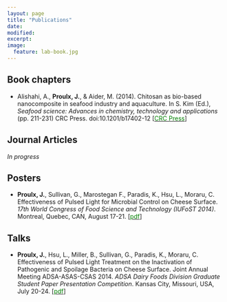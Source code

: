 ```yaml
---
layout: page
title: "Publications"
date: 
modified:
excerpt:
image:
  feature: lab-book.jpg
---
```


## Book chapters

* Alishahi, A., **Proulx, J.**, & Aider, M. (2014). Chitosan as bio-based nanocomposite in seafood industry and aquaculture. In S. Kim (Ed.), *Seafood science: Advances in chemistry, technology and applications* (pp. 211-231) CRC Press. doi:10.1201/b17402-12 [[<span style="color:green">CRC Press</span>](http://www.crcnetbase.com/doi/abs/10.1201/b17402-12)]

## Journal Articles

*In progress*

## Posters

* **Proulx, J.**, Sullivan, G., Marostegan F., Paradis, K., Hsu, L., Moraru, C. Effectiveness of Pulsed Light for Microbial Control on Cheese Surface. *17th World Congress of Food Science and Technology (IUFoST 2014)*. Montreal, Quebec, CAN, August 17-21. [[<span style=" color:green">pdf</span>](https://dl.dropboxusercontent.com/u/51364198/Poster_IUFoST.pdf)]

## Talks

* **Proulx, J.**, Hsu, L., Miller, B., Sullivan, G., Paradis, K., Moraru, C. Effectiveness of Pulsed Light Treatment on the Inactivation of Pathogenic and Spoilage Bacteria on Cheese Surface.  Joint Annual Meeting ADSA-ASAS-CSAS 2014. *ADSA Dairy Foods Division Graduate Student Paper Presentation Competition*. Kansas City, Missouri, USA, July 20-24. [[<span style="color:green">pdf</span>](https://dl.dropboxusercontent.com/u/51364198/Presentation_ADSA.pdf)]
